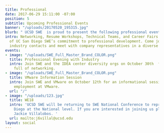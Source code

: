 ```yaml
---
title: Professional
date: 2017-06-29 15:11:00 -07:00
position: 5
subtitle: Upcoming Professional Events
banner: "/uploads/20170520_195315.jpg"
blurb: " UCSD SWE  is proud to present the following professional events\n"
intro: Networking, Resume Workshops, Technical Teams, and Career Fairs are all examples
  of UC San Diego SWE’s commitment to professional development. Come join us to gain
  industry contacts and meet with company representatives in a diverse environment.
events:
- image: "/uploads/SWE_Full_Master_Brand_COLOR.png"
  title: Professional Evening with Industry
  intro: Join SWE and the IDEA center diversity orgs on October 30th  for an evening
    full of networking.
- image: "/uploads/SWE_Full_Master_Brand_COLOR.png"
  title: VMware Information Session
  intro: Join SWE and VMware on October 12th for an informational session regarding
    employment at VMware.
  url: "/"
- image: "/uploads/123.jpg"
  title: WE18
  intro: 'UCSD SWE will be returning to SWE National Conference to represent UC San
    Diego at the National level. If you are interested in joining us please contact
    Jackie Villalobos. '
  url: mailto:j6villal@ucsd.edu
layout: social
---
```


